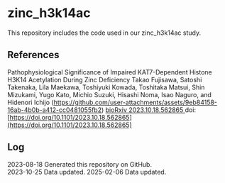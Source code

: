 # zinc_h3k14ac
This repository includes the code used in our zinc_h3k14ac study.


## References 
Pathophysiological Significance of Impaired KAT7-Dependent Histone H3K14 Acetylation During Zinc Deficiency
Takao Fujisawa, Satoshi Takenaka, Lila Maekawa, Toshiyuki Kowada, Toshitaka Matsui, Shin Mizukami, Yugo Kato, Michio Suzuki, Hisashi Noma, Isao Naguro, and Hidenori Ichijo
(https://github.com/user-attachments/assets/9eb84158-16ab-4b0b-a412-cc0481055fb2)
[bioRxiv 2023.10.18.562865  ](https://www.biorxiv.org/content/10.1101/2023.10.18.562865v2)
doi: [https://doi.org/10.1101/2023.10.18.562865](https://doi.org/10.1101/2023.10.18.562865)

## Log
2023-08-18 Generated this repository on GitHub.  
2023-10-25 Data updated.
2025-02-06 Data updated. 
